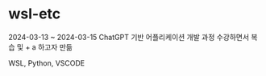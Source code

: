 # wsl-etc

2024-03-13 ~ 2024-03-15 ChatGPT 기반 어플리케이션 개발 과정 수강하면서 복습 및 + a 하고자 만듦

WSL, Python, VSCODE
